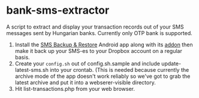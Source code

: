 bank-sms-extractor
==================

A script to extract and display your transaction records out of your SMS messages sent by Hungarian banks.  Currently only OTP bank is supported.

1. Install the [SMS Backup & Restore](https://play.google.com/store/apps/details?id=com.riteshsahu.SMSBackupRestore) Android app along with its [addon](https://play.google.com/store/apps/details?id=com.riteshsahu.SMSBackupRestoreNetworkAddon) then make it back up your SMS-es to your Dropbox account on a regular basis.
2. Create your `config.sh` out of config.sh.sample and include update-latest-sms.sh into your crontab.  (This is needed because currently the archive mode of the app doesn't work reliably so we've got to grab the latest archive and put it into a webserer-visible directory.
3. Hit list-transactions.php from your web browser.
